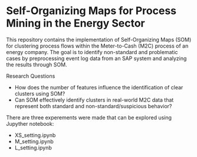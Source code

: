 # Self-Organizing Maps for Process Mining in the Energy Sector

This repository contains the implementation of Self-Organizing Maps (SOM) for clustering process flows within the Meter-to-Cash (M2C) process of an energy company. The goal is to identify non-standard and problematic cases by preprocessing event log data from an SAP system and analyzing the results through SOM.

Research Questions

* How does the number of features influence the identification of clear clusters using SOM?
* Can SOM effectively identify clusters in real-world M2C data that represent both standard and non-standard/suspicious behavior?

There are three experements were made that can be explored using Jupyther notebook:
* XS_setting.ipynb
* M_setting.ipynb
* L_setting.ipynb

